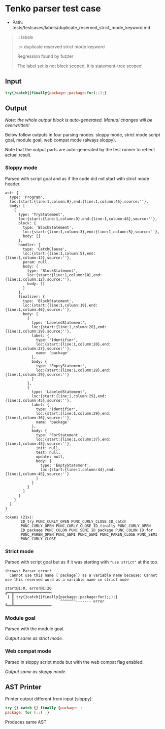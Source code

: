 # Tenko parser test case

- Path: tests/testcases/labels/duplicate_reserved_strict_mode_keyword.md

> :: labels
>
> ::> duplicate reserved strict mode keyword
>
> Regression found by fuzzer
>
> The label set is not block scoped, it is statement-tree scoped

## Input

`````js
try{}catch{}finally{package:;package:for(;;);}
`````

## Output

_Note: the whole output block is auto-generated. Manual changes will be overwritten!_

Below follow outputs in four parsing modes: sloppy mode, strict mode script goal, module goal, web compat mode (always sloppy).

Note that the output parts are auto-generated by the test runner to reflect actual result.

### Sloppy mode

Parsed with script goal and as if the code did not start with strict mode header.

`````
ast: {
  type: 'Program',
  loc:{start:{line:1,column:0},end:{line:1,column:46},source:''},
  body: [
    {
      type: 'TryStatement',
      loc:{start:{line:1,column:0},end:{line:1,column:46},source:''},
      block: {
        type: 'BlockStatement',
        loc:{start:{line:1,column:3},end:{line:1,column:5},source:''},
        body: []
      },
      handler: {
        type: 'CatchClause',
        loc:{start:{line:1,column:5},end:{line:1,column:12},source:''},
        param: null,
        body: {
          type: 'BlockStatement',
          loc:{start:{line:1,column:10},end:{line:1,column:12},source:''},
          body: []
        }
      },
      finalizer: {
        type: 'BlockStatement',
        loc:{start:{line:1,column:19},end:{line:1,column:46},source:''},
        body: [
          {
            type: 'LabeledStatement',
            loc:{start:{line:1,column:20},end:{line:1,column:29},source:''},
            label: {
              type: 'Identifier',
              loc:{start:{line:1,column:20},end:{line:1,column:27},source:''},
              name: 'package'
            },
            body: {
              type: 'EmptyStatement',
              loc:{start:{line:1,column:28},end:{line:1,column:29},source:''}
            }
          },
          {
            type: 'LabeledStatement',
            loc:{start:{line:1,column:29},end:{line:1,column:45},source:''},
            label: {
              type: 'Identifier',
              loc:{start:{line:1,column:29},end:{line:1,column:36},source:''},
              name: 'package'
            },
            body: {
              type: 'ForStatement',
              loc:{start:{line:1,column:37},end:{line:1,column:45},source:''},
              init: null,
              test: null,
              update: null,
              body: {
                type: 'EmptyStatement',
                loc:{start:{line:1,column:44},end:{line:1,column:45},source:''}
              }
            }
          }
        ]
      }
    }
  ]
}

tokens (21x):
       ID_try PUNC_CURLY_OPEN PUNC_CURLY_CLOSE ID_catch
       PUNC_CURLY_OPEN PUNC_CURLY_CLOSE ID_finally PUNC_CURLY_OPEN
       ID_package PUNC_COLON PUNC_SEMI ID_package PUNC_COLON ID_for
       PUNC_PAREN_OPEN PUNC_SEMI PUNC_SEMI PUNC_PAREN_CLOSE PUNC_SEMI
       PUNC_CURLY_CLOSE
`````

### Strict mode

Parsed with script goal but as if it was starting with `"use strict"` at the top.

`````
throws: Parser error!
  Cannot use this name (`package`) as a variable name because: Cannot use this reserved word as a variable name in strict mode

start@1:0, error@1:20
╔══╦═════════════════
 1 ║ try{}catch{}finally{package:;package:for(;;);}
   ║                     ^^^^^^^------- error
╚══╩═════════════════

`````


### Module goal

Parsed with the module goal.

_Output same as strict mode._

### Web compat mode

Parsed in sloppy script mode but with the web compat flag enabled.

_Output same as sloppy mode._

## AST Printer

Printer output different from input [sloppy]:

````js
try {} catch {} finally {package: ;
package: for (;;) ;}
````

Produces same AST
